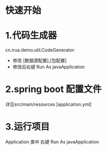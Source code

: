 # 快速开始

# 1.代码生成器
cn.irua.demo.util.CodeGenerator:
* 修改 [数据源配置],[包配置]
* 修改后右键 Run As javaApplication

# 2.spring boot 配置文件
详见src/main/resources [application.yml]

# 3.运行项目
Application  类中 右键 Run As javaApplication
